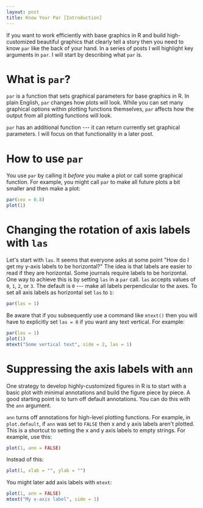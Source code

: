 ```yaml
---
layout: post
title: Know Your Par [Introduction]
---
```


If you want to work efficiently with base graphics in R and build high-customized beautiful graphics that clearly tell a story then you need to know `par` like the back of your hand. In a series of posts I will highlight key arguments in `par`. I will start by describing what `par` is.

What is `par`?
==============

`par` is a function that sets graphical parameters for base graphics in R. In plain English, `par` changes how plots will look. While you can set many graphical options within plotting functions themselves, `par` affects how the output from all plotting functions will look.  

`par` has an additional function --- it can return currently set graphical parameters. I will focus on that functionality in a later post.

How to use `par`
===============

You use `par` by calling it *before* you make a plot or call some graphical function. For example, you might call `par` to make all future plots a bit smaller and then make a plot:

```r
par(cex = 0.8)
plot(1)
```

Changing the rotation of axis labels with `las`
===============================================

Let's start with `las`. It seems that everyone asks at some point "How do I get my y-axis labels to be horizontal?" The idea is that labels are easier to read if they are horizontal. Some journals require labels to be horizontal. One way to achieve this is by setting `las` in a `par` call. `las` accepts values of `0`, `1`, `2`, or `3`. The default is `0` --- make all labels perpendicular to the axes. To set all axis labels as horizontal set `las` to `1`:

```r
par(las = 1)
```

Be aware that if you subsequently use a command like `mtext()` then you will have to explicitly set `las = 0` if you want any text vertical. For example:

```r
par(las = 1)
plot(1)
mtext("Some vertical text", side = 2, las = 1)
```

Suppressing the axis labels with `ann`
============================================

One strategy to develop highly-customized figures in R is to start with a basic plot with minimal annotations and build the figure piece by piece. A good starting point is to turn off default annotations. You can do this with the `ann` argument. 

`ann` turns off annotations for high-level plotting functions. For example, in `plot.default`, if `ann` was set to `FALSE` then x and y axis labels aren't plotted. This is a shortcut to setting the x and y axis labels to empty strings. For example, use this:

```r
plot(1, ann = FALSE)
```

Instead of this:

```r
plot(1, xlab = "", ylab = "")
```

You might later add axis labels with `mtext`:

```r
plot(1, ann = FALSE)
mtext("My x-axis label", side = 1)
```


